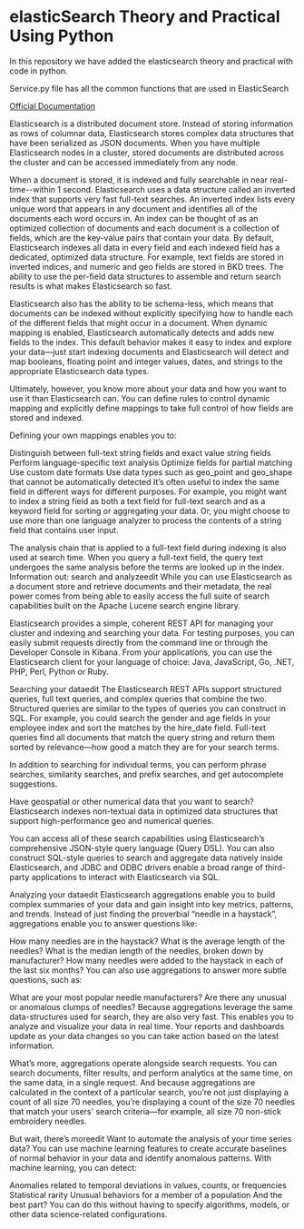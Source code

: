 # elasticSearch Theory and Practical Using Python

In this repository we have added the elasticsearch theory and practical with code in python.

Service.py file has all the common functions that are used in ElasticSearch


[Official Documentation](https://www.elastic.co/guide/en/elasticsearch/reference/current/search-analyze.html)

Elasticsearch is a distributed document store. Instead of storing information as rows of columnar data, Elasticsearch stores complex data structures that have been serialized as JSON documents. When you have multiple Elasticsearch nodes in a cluster, stored documents are distributed across the cluster and can be accessed immediately from any node.

When a document is stored, it is indexed and fully searchable in near real-time--within 1 second. Elasticsearch uses a data structure called an inverted index that supports very fast full-text searches. An inverted index lists every unique word that appears in any document and identifies all of the documents each word occurs in.
An index can be thought of as an optimized collection of documents and each document is a collection of fields, which are the key-value pairs that contain your data. By default, Elasticsearch indexes all data in every field and each indexed field has a dedicated, optimized data structure. For example, text fields are stored in inverted indices, and numeric and geo fields are stored in BKD trees. The ability to use the per-field data structures to assemble and return search results is what makes Elasticsearch so fast.

Elasticsearch also has the ability to be schema-less, which means that documents can be indexed without explicitly specifying how to handle each of the different fields that might occur in a document. When dynamic mapping is enabled, Elasticsearch automatically detects and adds new fields to the index. This default behavior makes it easy to index and explore your data—​just start indexing documents and Elasticsearch will detect and map booleans, floating point and integer values, dates, and strings to the appropriate Elasticsearch data types.

Ultimately, however, you know more about your data and how you want to use it than Elasticsearch can. You can define rules to control dynamic mapping and explicitly define mappings to take full control of how fields are stored and indexed.

Defining your own mappings enables you to:

Distinguish between full-text string fields and exact value string fields
Perform language-specific text analysis
Optimize fields for partial matching
Use custom date formats
Use data types such as geo_point and geo_shape that cannot be automatically detected
It’s often useful to index the same field in different ways for different purposes. For example, you might want to index a string field as both a text field for full-text search and as a keyword field for sorting or aggregating your data. Or, you might choose to use more than one language analyzer to process the contents of a string field that contains user input.

The analysis chain that is applied to a full-text field during indexing is also used at search time. When you query a full-text field, the query text undergoes the same analysis before the terms are looked up in the index.
Information out: search and analyzeedit
While you can use Elasticsearch as a document store and retrieve documents and their metadata, the real power comes from being able to easily access the full suite of search capabilities built on the Apache Lucene search engine library.

Elasticsearch provides a simple, coherent REST API for managing your cluster and indexing and searching your data. For testing purposes, you can easily submit requests directly from the command line or through the Developer Console in Kibana. From your applications, you can use the Elasticsearch client for your language of choice: Java, JavaScript, Go, .NET, PHP, Perl, Python or Ruby.

Searching your dataedit
The Elasticsearch REST APIs support structured queries, full text queries, and complex queries that combine the two. Structured queries are similar to the types of queries you can construct in SQL. For example, you could search the gender and age fields in your employee index and sort the matches by the hire_date field. Full-text queries find all documents that match the query string and return them sorted by relevance—how good a match they are for your search terms.

In addition to searching for individual terms, you can perform phrase searches, similarity searches, and prefix searches, and get autocomplete suggestions.

Have geospatial or other numerical data that you want to search? Elasticsearch indexes non-textual data in optimized data structures that support high-performance geo and numerical queries.

You can access all of these search capabilities using Elasticsearch’s comprehensive JSON-style query language (Query DSL). You can also construct SQL-style queries to search and aggregate data natively inside Elasticsearch, and JDBC and ODBC drivers enable a broad range of third-party applications to interact with Elasticsearch via SQL.

Analyzing your dataedit
Elasticsearch aggregations enable you to build complex summaries of your data and gain insight into key metrics, patterns, and trends. Instead of just finding the proverbial “needle in a haystack”, aggregations enable you to answer questions like:

How many needles are in the haystack?
What is the average length of the needles?
What is the median length of the needles, broken down by manufacturer?
How many needles were added to the haystack in each of the last six months?
You can also use aggregations to answer more subtle questions, such as:

What are your most popular needle manufacturers?
Are there any unusual or anomalous clumps of needles?
Because aggregations leverage the same data-structures used for search, they are also very fast. This enables you to analyze and visualize your data in real time. Your reports and dashboards update as your data changes so you can take action based on the latest information.

What’s more, aggregations operate alongside search requests. You can search documents, filter results, and perform analytics at the same time, on the same data, in a single request. And because aggregations are calculated in the context of a particular search, you’re not just displaying a count of all size 70 needles, you’re displaying a count of the size 70 needles that match your users' search criteria—​for example, all size 70 non-stick embroidery needles.

But wait, there’s moreedit
Want to automate the analysis of your time series data? You can use machine learning features to create accurate baselines of normal behavior in your data and identify anomalous patterns. With machine learning, you can detect:

Anomalies related to temporal deviations in values, counts, or frequencies
Statistical rarity
Unusual behaviors for a member of a population
And the best part? You can do this without having to specify algorithms, models, or other data science-related configurations.
